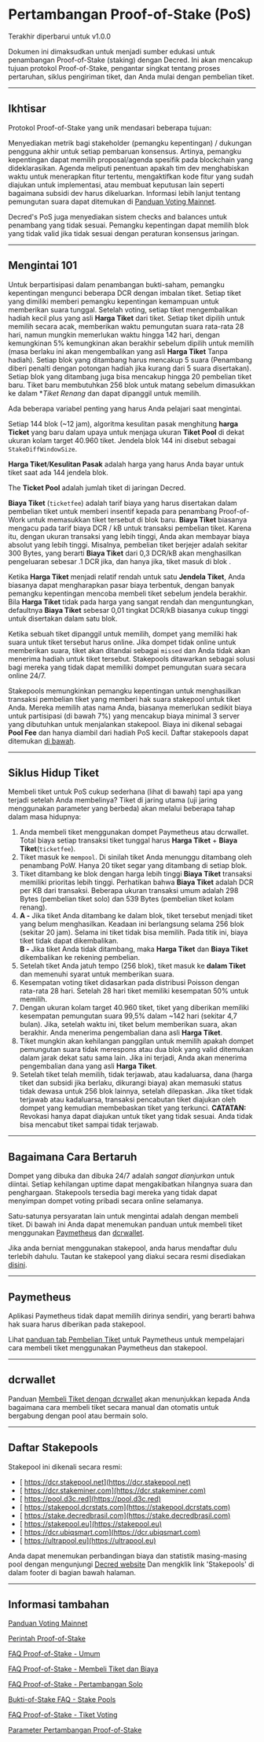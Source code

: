 # Pertambangan Proof-of-Stake (PoS) 

Terakhir diperbarui untuk v1.0.0

Dokumen ini dimaksudkan untuk menjadi sumber edukasi untuk penambangan Proof-of-Stake (staking) dengan Decred. Ini akan mencakup tujuan protokol Proof-of-Stake, pengantar singkat tentang proses pertaruhan, siklus pengiriman tiket, dan Anda mulai dengan pembelian tiket.

---

## Ikhtisar 

Protokol Proof-of-Stake yang unik mendasari beberapa tujuan:

Menyediakan metrik bagi stakeholder (pemangku kepentingan) / dukungan pengguna akhir untuk setiap pembaruan konsensus. Artinya, pemangku kepentingan dapat memilih proposal/agenda spesifik pada blockchain yang dideklarasikan. Agenda meliputi penentuan apakah tim dev menghabiskan waktu untuk menerapkan fitur tertentu, mengaktifkan kode fitur yang sudah diajukan untuk implementasi, atau membuat keputusan lain seperti bagaimana subsidi dev harus dikeluarkan. Informasi lebih lanjut tentang pemungutan suara dapat ditemukan di [Panduan Voting Mainnet](/getting-started/user-guides/agenda-voting.md).

Decred's PoS juga menyediakan sistem checks and balances untuk penambang yang tidak sesuai. Pemangku kepentingan dapat memilih blok yang tidak valid jika tidak sesuai dengan peraturan konsensus jaringan. 

---

## Mengintai 101 

Untuk berpartisipasi dalam penambangan bukti-saham, pemangku kepentingan mengunci beberapa DCR dengan imbalan tiket. Setiap tiket yang dimiliki memberi pemangku kepentingan kemampuan untuk memberikan suara tunggal. Setelah voting, setiap tiket mengembalikan hadiah kecil plus yang asli **Harga Tiket** dari tiket. Setiap tiket dipilih untuk memilih secara acak, memberikan waktu pemungutan suara rata-rata 28 hari, namun mungkin memerlukan waktu hingga 142 hari, dengan kemungkinan 5% kemungkinan akan berakhir sebelum dipilih untuk memilih (masa berlaku ini akan mengembalikan yang asli **Harga Tiket** Tanpa hadiah). Setiap blok yang ditambang harus mencakup 5 suara (Penambang diberi penalti dengan potongan hadiah jika kurang dari 5 suara disertakan). Setiap blok yang ditambang juga bisa mencakup hingga 20 pembelian tiket baru. Tiket baru membutuhkan 256 blok untuk matang sebelum dimasukkan ke dalam **Tiket Renang* dan dapat dipanggil untuk memilih.

Ada beberapa variabel penting yang harus Anda pelajari saat mengintai.

Setiap 144 blok (~12 jam), algoritma kesulitan pasak menghitung **harga Ticket** yang baru dalam upaya untuk menjaga ukuran **Tiket Pool** di dekat ukuran kolam target 40.960 tiket. Jendela blok 144 ini disebut sebagai `StakeDiffWindowSize`.

**Harga Tiket**/**Kesulitan Pasak** adalah harga yang harus Anda bayar untuk tiket saat ada 144 jendela blok.

The **Ticket Pool** adalah jumlah tiket di jaringan Decred.

**Biaya Tiket** (`ticketfee`) adalah tarif biaya yang harus disertakan dalam pembelian tiket untuk memberi insentif kepada para penambang Proof-of-Work untuk memasukkan tiket tersebut di blok baru. **Biaya Tiket** biasanya mengacu pada tarif biaya DCR / kB untuk transaksi pembelian tiket. Karena itu, dengan ukuran transaksi yang lebih tinggi, Anda akan membayar biaya absolut yang lebih tinggi. Misalnya, pembelian tiket berjejer adalah sekitar 300 Bytes, yang berarti **Biaya Tiket** dari 0,3 DCR/kB akan menghasilkan pengeluaran sebesar .1 DCR jika, dan hanya jika, tiket masuk di blok .

Ketika **Harga Tiket** menjadi relatif rendah untuk satu **Jendela Tiket**, Anda biasanya dapat mengharapkan pasar biaya terbentuk, dengan banyak pemangku kepentingan mencoba membeli tiket sebelum jendela berakhir. Bila **Harga Tiket** tidak pada harga yang sangat rendah dan menguntungkan, defaultnya **Biaya Tiket** sebesar 0,01 tingkat DCR/kB biasanya cukup tinggi untuk disertakan dalam satu blok.

Ketika sebuah tiket dipanggil untuk memilih, dompet yang memiliki hak suara untuk tiket tersebut harus online. Jika dompet tidak online untuk memberikan suara, tiket akan ditandai sebagai `missed` dan Anda tidak akan menerima hadiah untuk tiket tersebut. Stakepools ditawarkan sebagai solusi bagi mereka yang tidak dapat memiliki dompet pemungutan suara secara online 24/7.

Stakepools memungkinkan pemangku kepentingan untuk menghasilkan transaksi pembelian tiket yang memberi hak suara stakepool untuk tiket Anda. Mereka memilih atas nama Anda, biasanya memerlukan sedikit biaya untuk partisipasi (di bawah 7%) yang mencakup biaya minimal 3 server yang dibutuhkan untuk menjalankan stakepool. Biaya ini dikenal sebagai **Pool Fee** dan hanya diambil dari hadiah PoS kecil. Daftar stakepools dapat ditemukan [di bawah](#list-of-stakepools).

---

## Siklus Hidup Tiket 

Membeli tiket untuk PoS cukup sederhana (lihat di bawah) tapi apa yang terjadi setelah Anda membelinya?
Tiket di jaring utama (uji jaring menggunakan parameter yang berbeda) akan melalui beberapa tahap dalam masa hidupnya:

1. Anda membeli tiket menggunakan dompet Paymetheus <!--, Decrediton,--> atau dcrwallet. Total biaya setiap transaksi tiket tunggal harus **Harga Tiket** + **Biaya Tiket**(`ticketfee`).
2. Tiket masuk ke `mempool`. Di sinilah tiket Anda menunggu ditambang oleh penambang PoW. Hanya 20 tiket segar yang ditambang di setiap blok.
3. Tiket ditambang ke blok dengan harga lebih tinggi **Biaya Tiket** transaksi memiliki prioritas lebih tinggi. Perhatikan bahwa **Biaya Tiket** adalah DCR per KB dari transaksi. Beberapa ukuran transaksi umum adalah 298 Bytes (pembelian tiket solo) dan 539 Bytes (pembelian tiket kolam renang).
4. **A -** Jika tiket Anda ditambang ke dalam blok, tiket tersebut menjadi tiket yang belum menghasilkan. Keadaan ini berlangsung selama 256 blok (sekitar 20 jam). Selama ini tiket tidak bisa memilih. Pada titik ini, biaya tiket tidak dapat dikembalikan. <br /> 
**B -** Jika tiket Anda tidak ditambang, maka **Harga Tiket** dan **Biaya Tiket** dikembalikan ke rekening pembelian.
5. Setelah tiket Anda jatuh tempo (256 blok), tiket masuk ke **dalam Tiket** dan memenuhi syarat untuk memberikan suara.
6. Kesempatan voting tiket didasarkan pada distribusi Poisson dengan rata-rata 28 hari. Setelah 28 hari tiket memiliki kesempatan 50% untuk memilih.
7. Dengan ukuran kolam target 40.960 tiket, tiket yang diberikan memiliki kesempatan pemungutan suara 99,5% dalam ~142 hari (sekitar 4,7 bulan). Jika, setelah waktu ini, tiket belum memberikan suara, akan berakhir. Anda menerima pengembalian dana asli **Harga Tiket**.
8. Tiket mungkin akan kehilangan panggilan untuk memilih apakah dompet pemungutan suara tidak merespons atau dua blok yang valid ditemukan dalam jarak dekat satu sama lain. Jika ini terjadi, Anda akan menerima pengembalian dana yang asli **Harga Tiket**.
9. Setelah tiket telah memilih, tidak terjawab, atau kadaluarsa, dana (harga tiket dan subsidi jika berlaku, dikurangi biaya) akan memasuki status tidak dewasa untuk 256 blok lainnya, setelah dilepaskan. Jika tiket tidak terjawab atau kadaluarsa, transaksi pencabutan tiket diajukan oleh dompet yang kemudian membebaskan tiket yang terkunci. **CATATAN:** Revokasi hanya dapat diajukan untuk tiket yang tidak sesuai. Anda tidak bisa mencabut tiket sampai tidak terjawab.

---

## Bagaimana Cara Bertaruh 

Dompet yang dibuka dan dibuka 24/7 adalah *sangat dianjurkan* untuk diintai. Setiap kehilangan uptime dapat mengakibatkan hilangnya suara dan penghargaan. Stakepools tersedia bagi mereka yang tidak dapat menyimpan dompet voting pribadi secara online selamanya.

Satu-satunya persyaratan lain untuk mengintai adalah dengan membeli tiket. Di bawah ini Anda dapat menemukan panduan untuk membeli tiket menggunakan [Paymetheus](#paymetheus) dan [dcrwallet](#dcrwallet).

Jika anda berniat menggunakan stakepool, anda harus mendaftar dulu terlebih dahulu. Tautan ke stakepool yang diakui secara resmi disediakan [disini](#list-of-stakepools).

---

## Paymetheus 

Aplikasi Paymetheus tidak dapat memilih dirinya sendiri, yang berarti bahwa hak suara harus diberikan pada stakepool.

Lihat [panduan tab Pembelian Tiket](/getting-started/user-guides/using-paymetheus.md#purchase-tickets-tab) untuk Paymetheus untuk mempelajari cara membeli tiket menggunakan Paymetheus dan stakepool.

---

## dcrwallet 

Panduan [Membeli Tiket dengan dcrwallet](/getting-started/user-guides/dcrwallet-tickets.md) akan menunjukkan kepada Anda bagaimana cara membeli tiket secara manual dan otomatis untuk bergabung dengan pool atau bermain solo.

---

## <i class="fa fa-life-ring"></i> Daftar Stakepools

Stakepool ini dikenali secara resmi:

* [<i class="fa fa-external-link-square"></i> https://dcr.stakepool.net](https://dcr.stakepool.net)
* [<i class="fa fa-external-link-square"></i> https://dcr.stakeminer.com](https://dcr.stakeminer.com)
* [<i class="fa fa-external-link-square"></i> https://pool.d3c.red](https://pool.d3c.red)
* [<i class="fa fa-external-link-square"></i> https://stakepool.dcrstats.com](https://stakepool.dcrstats.com)
* [<i class="fa fa-external-link-square"></i> https://stake.decredbrasil.com](https://stake.decredbrasil.com)
* [<i class="fa fa-external-link-square"></i> https://stakepool.eu](https://stakepool.eu)
* [<i class="fa fa-external-link-square"></i> https://dcr.ubiqsmart.com](https://dcr.ubiqsmart.com)
* [<i class="fa fa-external-link-square"></i> https://ultrapool.eu](https://ultrapool.eu)

Anda dapat menemukan perbandingan biaya dan statistik masing-masing pool dengan mengunjungi
[<i class="fa fa-external-link-square"></i> Decred website](https://decred.org)
Dan mengklik link 'Stakepools' di dalam footer di bagian bawah halaman.

---

<!-- TODO: **Membeli Tiket dengan Decrediton** -->

## Informasi tambahan 

[Panduan Voting Mainnet](/getting-started/user-guides/agenda-voting.md)

[Perintah Proof-of-Stake](/advanced/program-options.md#pos-commands)

[FAQ Proof-of-Stake - Umum](/faq/proof-of-stake/general.md)

[FAQ Proof-of-Stake - Membeli Tiket dan Biaya](/faq/proof-of-stake/buying-tickets-and-fees.md)

[FAQ Proof-of-Stake - Pertambangan Solo](/faq/proof-of-stake/solo-mining.md)

[Bukti-of-Stake FAQ - Stake Pools](/faq/proof-of-stake/stake-pools.md)

[FAQ Proof-of-Stake - Tiket Voting](/faq/proof-of-stake/voting-tickets.md)

[Parameter Pertambangan Proof-of-Stake](/advanced/program-options.md#pos-network-parameters)
